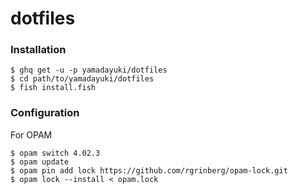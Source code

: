 dotfiles
===

### Installation
```
$ ghq get -u -p yamadayuki/dotfiles
$ cd path/to/yamadayuki/dotfiles
$ fish install.fish
```

### Configuration

For OPAM
```
$ opam switch 4.02.3
$ opam update
$ opam pin add lock https://github.com/rgrinberg/opam-lock.git
$ opam lock --install < opam.lock
```

